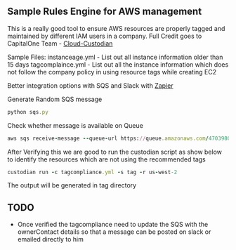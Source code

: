 ## Sample Rules Engine for AWS management
This is a really good tool to ensure AWS resources are properly tagged and maintained by different IAM users in a company.
Full Credit goes to CapitalOne Team - [Cloud-Custodian](https://github.com/capitalone/cloud-custodian)

Sample Files:
instanceage.yml - List out all instance information older than 15 days
tagcomplaince.yml - List out all the instance information which does not follow the company policy in using resource tags while creating EC2



Better integration options with SQS and Slack with [Zapier](https://zapier.com/zapbook/amazon-sqs/slack/)

Generate Random SQS message
````ruby
python sqs.py
````

Check whether message is available on Queue
````ruby
aws sqs receive-message --queue-url https://queue.amazonaws.com/470398023813/denverdevopsmcqueue --attribute-names All --message-attribute-names All --max-number-of-messages 10
````

After Verifying this we are good to run the custodian script as show below to identify the resources which are not using the recommended tags
````ruby
custodian run -c tagcompliance.yml -s tag -r us-west-2
````

The output will be generated in tag directory 

## TODO
- Once verified the tagcompliance need to update the SQS with the ownerContact details so that a message can be posted on slack or emailed directly to him

